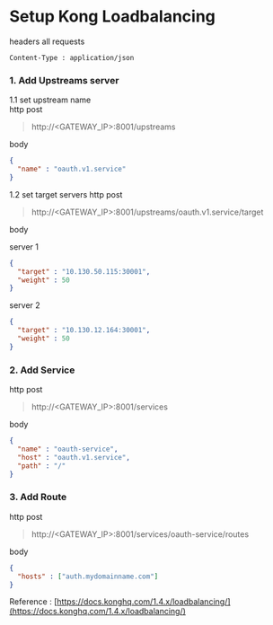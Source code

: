 # Setup Kong Loadbalancing 

headers all requests  
```
Content-Type : application/json  
```

### 1. Add Upstreams server

1.1 set upstream name  
http post  
> http://<GATEWAY_IP>:8001/upstreams  

body 
```json
{
  "name" : "oauth.v1.service"    
}
```

1.2 set target servers
http post
> http://<GATEWAY_IP>:8001/upstreams/oauth.v1.service/target   

body  

server 1
```json
{
  "target" : "10.130.50.115:30001",
  "weight" : 50
}
```
server 2  
```json
{
  "target" : "10.130.12.164:30001",
  "weight" : 50
}
```

### 2. Add Service 
http post
> http://<GATEWAY_IP>:8001/services

body
```json
{
  "name" : "oauth-service",
  "host" : "oauth.v1.service",
  "path" : "/"
}
```

### 3. Add Route
http post
> http://<GATEWAY_IP>:8001/services/oauth-service/routes

body
```json
{
  "hosts" : ["auth.mydomainname.com"]
}
```

Reference : [https://docs.konghq.com/1.4.x/loadbalancing/](https://docs.konghq.com/1.4.x/loadbalancing/)
